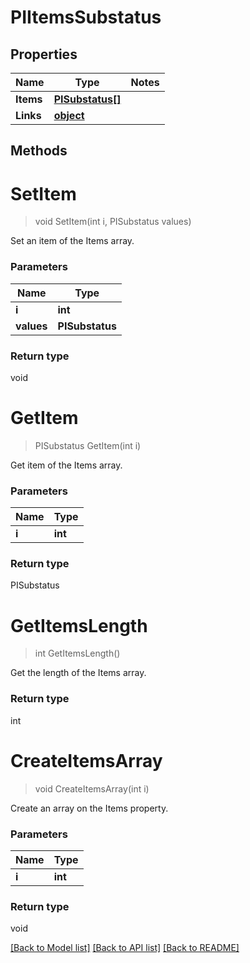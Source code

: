 # PIItemsSubstatus

## Properties
Name | Type | Notes
------------ | ------------- | -------------
**Items** | **[**PISubstatus[]**](../Model/PISubstatus.md)**
**Links** | **[**object**](../Model/Object.md)**

## Methods

# **SetItem**
> void SetItem(int i, PISubstatus values)

Set an item of the Items array.

### Parameters

Name | Type
------------- | -------------
 **i** | **int**
 **values** | **PISubstatus**

### Return type

void


# **GetItem**
> PISubstatus GetItem(int i)

Get item of the Items array.

### Parameters

Name | Type
------------- | -------------
 **i** | **int**

### Return type

PISubstatus


# **GetItemsLength**
> int GetItemsLength()

Get the length of the Items array.


### Return type

int


# **CreateItemsArray**
> void CreateItemsArray(int i)

Create an array on the Items property.

### Parameters

Name | Type
------------- | -------------
 **i** | **int**

### Return type

void

[[Back to Model list]](../../README.md#documentation-for-models) [[Back to API list]](../../README.md#documentation-for-api-endpoints) [[Back to README]](../../README.md)
